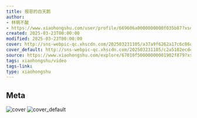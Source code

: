 ```yaml
---
title: 报恩的白天鹅
author:
- 林萌不酸
- https://www.xiaohongshu.com/user/profile/669606a0000000000f035b87?xsec_token=undefined
created: 2025-03-23T00:00:00
modified: 2025-03-23T00:00:00
cover: http://sns-webpic-qc.xhscdn.com/202503231105/a37a9f6262a17c6c86d35957693d6c44/spectrum/1040g0k0318inbdt4gm005pkm0qg3ums7m7s4d50!nc_n_webp_prv_1
cover_default: http://sns-webpic-qc.xhscdn.com/202503231105/c2a5102ecded944615b6f6b7f6c1fddf/spectrum/1040g0k0318inbdt4gm005pkm0qg3ums7m7s4d50!nc_n_webp_mw_1
source: https://www.xiaohongshu.com/explore/67010f50000000001902f879?xsec_token=ABGA1mwN_U_LVjTWcvBJ8xloKrwRYxUsYgLihc8-SYenQ=
tags: xiaohongshu/video
tags-link:
type: xiaohongshu
---
```


## Meta

![cover](http://sns-webpic-qc.xhscdn.com/202503231105/a37a9f6262a17c6c86d35957693d6c44/spectrum/1040g0k0318inbdt4gm005pkm0qg3ums7m7s4d50!nc_n_webp_prv_1)
![cover_default](http://sns-webpic-qc.xhscdn.com/202503231105/c2a5102ecded944615b6f6b7f6c1fddf/spectrum/1040g0k0318inbdt4gm005pkm0qg3ums7m7s4d50!nc_n_webp_mw_1)
